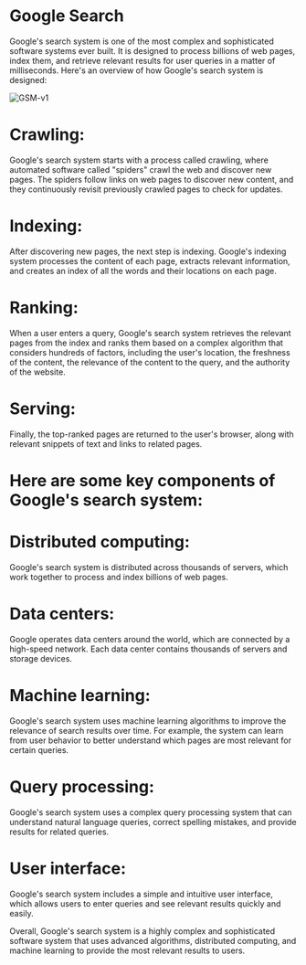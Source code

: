 # Google Search
Google's search system is one of the most complex and sophisticated software systems ever built. It is designed to process billions of web pages, index them, and retrieve relevant results for user queries in a matter of milliseconds. Here's an overview of how Google's search system is designed:

![GSM-v1](https://user-images.githubusercontent.com/11393142/224858502-bcdff707-6604-43da-9b0d-b86573bc576e.png)


# Crawling: 
Google's search system starts with a process called crawling, where automated software called "spiders" crawl the web and discover new pages. The spiders follow links on web pages to discover new content, and they continuously revisit previously crawled pages to check for updates.

# Indexing: 
After discovering new pages, the next step is indexing. Google's indexing system processes the content of each page, extracts relevant information, and creates an index of all the words and their locations on each page.

# Ranking: 
When a user enters a query, Google's search system retrieves the relevant pages from the index and ranks them based on a complex algorithm that considers hundreds of factors, including the user's location, the freshness of the content, the relevance of the content to the query, and the authority of the website.

# Serving: 
Finally, the top-ranked pages are returned to the user's browser, along with relevant snippets of text and links to related pages.

# Here are some key components of Google's search system:

# Distributed computing: 
Google's search system is distributed across thousands of servers, which work together to process and index billions of web pages.

# Data centers: 
Google operates data centers around the world, which are connected by a high-speed network. Each data center contains thousands of servers and storage devices.

# Machine learning: 
Google's search system uses machine learning algorithms to improve the relevance of search results over time. For example, the system can learn from user behavior to better understand which pages are most relevant for certain queries.

# Query processing: 
Google's search system uses a complex query processing system that can understand natural language queries, correct spelling mistakes, and provide results for related queries.

# User interface: 
Google's search system includes a simple and intuitive user interface, which allows users to enter queries and see relevant results quickly and easily.

Overall, Google's search system is a highly complex and sophisticated software system that uses advanced algorithms, distributed computing, and machine learning to provide the most relevant results to users.
